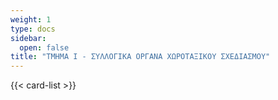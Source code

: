 ```yaml
---
weight: 1
type: docs
sidebar:
  open: false
title: "ΤΜΗΜΑ Ι - ΣΥΛΛΟΓΙΚΑ ΟΡΓΑΝΑ ΧΩΡΟΤΑΞΙΚΟΥ ΣΧΕΔΙΑΣΜΟΥ"
---
```


{{< card-list >}}
